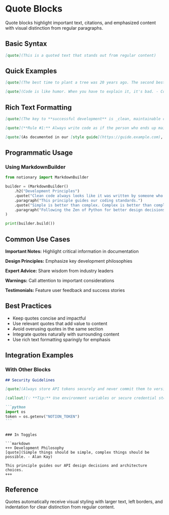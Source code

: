 # Quote Blocks

Quote blocks highlight important text, citations, and emphasized content with visual distinction from regular paragraphs.

## Basic Syntax

```markdown
[quote](This is a quoted text that stands out from regular content)
```

## Quick Examples

```markdown
[quote](The best time to plant a tree was 20 years ago. The second best time is now.)

[quote](Code is like humor. When you have to explain it, it's bad. - Cory House)
```

## Rich Text Formatting

```markdown
[quote](The key to **successful development** is _clean, maintainable code_ that follows established `best practices`.)

[quote](**Rule #1:** Always write code as if the person who ends up maintaining it is a _violent psychopath_ who knows where you live.)

[quote](As documented in our [style guide](https://guide.example.com), consistency is more important than personal preference.)
```

## Programmatic Usage

### Using MarkdownBuilder

```python
from notionary import MarkdownBuilder

builder = (MarkdownBuilder()
    .h2("Development Principles")
    .quote("Clean code always looks like it was written by someone who cares. - Michael Feathers")
    .paragraph("This principle guides our coding standards.")
    .quote("Simple is better than complex. Complex is better than complicated.")
    .paragraph("Following the Zen of Python for better design decisions.")
)

print(builder.build())
```

## Common Use Cases

**Important Notes:** Highlight critical information in documentation

**Design Principles:** Emphasize key development philosophies

**Expert Advice:** Share wisdom from industry leaders

**Warnings:** Call attention to important considerations

**Testimonials:** Feature user feedback and success stories

## Best Practices

- Keep quotes concise and impactful
- Use relevant quotes that add value to content
- Avoid overusing quotes in the same section
- Integrate quotes naturally with surrounding content
- Use rich text formatting sparingly for emphasis

## Integration Examples

### With Other Blocks

````markdown
## Security Guidelines

[quote](Always store API tokens securely and never commit them to version control.)

[callout](💡 **Tip:** Use environment variables or secure credential stores.)

```python
import os
token = os.getenv("NOTION_TOKEN")
```
````

````

### In Toggles

```markdown
+++ Development Philosophy
[quote](Simple things should be simple, complex things should be possible. - Alan Kay)

This principle guides our API design decisions and architecture choices.
+++
````

## Reference

Quotes automatically receive visual styling with larger text, left borders, and indentation for clear distinction from regular content.
